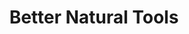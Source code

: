 ---
layout: post
title: Better Natural Tools
permalink: /addons/compliance32x/BetterNaturalTools
comments: true
comments-id: BetterNaturalTools
header-img: compliance32x/addons/Better Natural Tools.jpg

long_text: Here are the texture tools that have been changed and added to make it look natural.

authors:
  - FedowFAN

download:
  - 1.16:
    - https://github.com/Compliance-Addons/Addons/raw/master/32x/Better%20Natual%20Tools/Better_Natural_Tools_32.zip
---